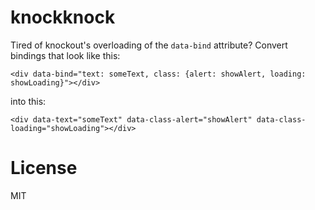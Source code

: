 knockknock
==========

Tired of knockout's overloading of the `data-bind` attribute?  Convert bindings that look like this:

```
<div data-bind="text: someText, class: {alert: showAlert, loading: showLoading}"></div>
```
into this:
```
<div data-text="someText" data-class-alert="showAlert" data-class-loading="showLoading"></div>
```

License
==========
MIT
